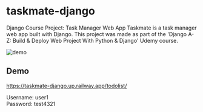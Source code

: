 # taskmate-django
Django Course Project: Task Manager Web App
Taskmate is a task manager web app built with Django. This project was made as part of the 'Django A-Z: Build & Deploy Web Project With Python & Django' Udemy course.

![demo](https://github.com/EduMedM/taskmate-django/assets/39465077/7efa976c-331f-4db0-9d9a-224ca516812a)

## Demo
https://taskmate-django.up.railway.app/todolist/

Username: user1  
Password: test4321
